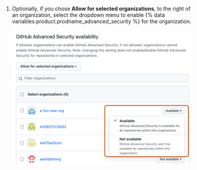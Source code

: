 1. Optionally, if you chose **Allow for selected organizations**, to the right of an organization, select the dropdown menu to enable {% data variables.product.prodname_advanced_security %} for the organization.

   ![Screenshot of the dropdown menu to choose a {% data variables.product.prodname_advanced_security %} policy for selected organizations in the enterprise. The dropdown is outlined.](/assets/images/help/enterprises/select-advanced-security-individual-organization-policy.png)
